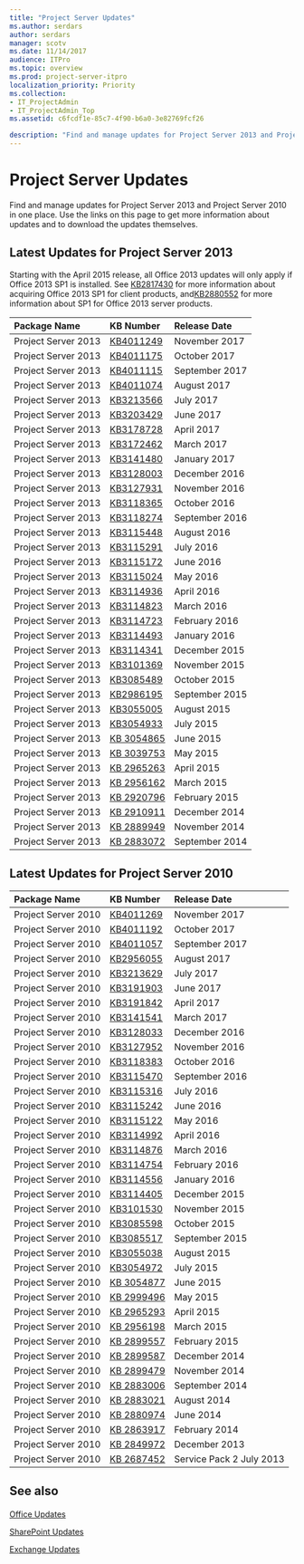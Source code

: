 ```yaml
---
title: "Project Server Updates"
ms.author: serdars
author: serdars
manager: scotv
ms.date: 11/14/2017
audience: ITPro
ms.topic: overview
ms.prod: project-server-itpro
localization_priority: Priority
ms.collection:
- IT_ProjectAdmin
- IT_ProjectAdmin_Top
ms.assetid: c6fcdf1e-85c7-4f90-b6a0-3e82769fcf26

description: "Find and manage updates for Project Server 2013 and Project Server 2010 in one place. Use the links on this page to get more information about updates and to download the updates themselves."
---
```


# Project Server Updates
 
Find and manage updates for Project Server 2013 and Project Server 2010 in one place. Use the links on this page to get more information about updates and to download the updates themselves. 
  
## Latest Updates for Project Server 2013

Starting with the April 2015 release, all Office 2013 updates will only apply if Office 2013 SP1 is installed. See [KB2817430](https://go.microsoft.com/fwlink/p/?linkid=3052&amp;kbid=2817430) for more information about acquiring Office 2013 SP1 for client products, and[KB2880552](https://go.microsoft.com/fwlink/p/?linkid=3052&amp;kbid=2880552) for more information about SP1 for Office 2013 server products.
  
|**Package Name**|**KB Number**|**Release Date**|
|:-----|:-----|:-----|
|Project Server 2013  <br/> |[KB4011249](https://support.microsoft.com/kb/4011249) <br/> |November 2017  <br/> |
|Project Server 2013  <br/> |[KB4011175](https://support.microsoft.com/kb/4011175) <br/> |October 2017  <br/> |
|Project Server 2013  <br/> |[KB4011115](https://support.microsoft.com/kb/4011115) <br/> |September 2017  <br/> |
|Project Server 2013  <br/> |[KB4011074](https://support.microsoft.com/kb/4011074) <br/> |August 2017  <br/> |
|Project Server 2013  <br/> |[KB3213566](https://support.microsoft.com/kb/3213566) <br/> |July 2017  <br/> |
|Project Server 2013  <br/> |[KB3203429](https://support.microsoft.com/kb/3203429) <br/> |June 2017  <br/> |
|Project Server 2013  <br/> |[KB3178728](https://support.microsoft.com/kb/3178728) <br/> |April 2017  <br/> |
|Project Server 2013  <br/> |[KB3172462](https://support.microsoft.com/kb/3172462) <br/> |March 2017  <br/> |
|Project Server 2013  <br/> |[KB3141480](https://support.microsoft.com/kb/3141480) <br/> |January 2017  <br/> |
|Project Server 2013  <br/> |[KB3128003](https://support.microsoft.com/kb/3128003) <br/> |December 2016  <br/> |
|Project Server 2013  <br/> |[KB3127931](https://support.microsoft.com/kb/3127931) <br/> |November 2016  <br/> |
|Project Server 2013  <br/> |[KB3118365](https://support.microsoft.com/kb/3118365) <br/> |October 2016  <br/> |
|Project Server 2013  <br/> |[KB3118274](https://support.microsoft.com/kb/3118274) <br/> |September 2016  <br/> |
|Project Server 2013  <br/> |[KB3115448](https://support.microsoft.com/kb/3115448) <br/> |August 2016  <br/> |
|Project Server 2013  <br/> |[KB3115291](https://support.microsoft.com/kb/3115291) <br/> |July 2016  <br/> |
|Project Server 2013  <br/> |[KB3115172](https://support.microsoft.com/kb/3115172) <br/> |June 2016  <br/> |
|Project Server 2013  <br/> |[KB3115024](https://support.microsoft.com/kb/3115024) <br/> |May 2016  <br/> |
|Project Server 2013  <br/> |[KB3114936](https://support.microsoft.com/kb/3114936) <br/> |April 2016  <br/> |
|Project Server 2013  <br/> |[KB3114823](https://support.microsoft.com/kb/3114823) <br/> |March 2016  <br/> |
|Project Server 2013  <br/> |[KB3114723](https://support.microsoft.com/kb/3114723) <br/> |February 2016  <br/> |
|Project Server 2013  <br/> |[KB3114493](https://support.microsoft.com/kb/3114493) <br/> |January 2016  <br/> |
|Project Server 2013  <br/> |[KB3114341](https://support.microsoft.com/kb/3114341) <br/> |December 2015  <br/> |
|Project Server 2013  <br/> |[KB3101369](https://support.microsoft.com/kb/3101369) <br/> |November 2015  <br/> |
|Project Server 2013  <br/> |[KB3085489](https://support.microsoft.com/kb/3085489) <br/> |October 2015  <br/> |
|Project Server 2013  <br/> |[KB2986195](https://support.microsoft.com/kb/2986195) <br/> |September 2015  <br/> |
|Project Server 2013  <br/> |[KB3055005](https://support.microsoft.com/kb/3055005) <br/> |August 2015  <br/> |
|Project Server 2013  <br/> |[KB3054933](https://support.microsoft.com/kb/3054933) <br/> |July 2015  <br/> |
|Project Server 2013  <br/> |[KB 3054865](https://support.microsoft.com/kb/3054865) <br/> |June 2015  <br/> |
|Project Server 2013  <br/> |[KB 3039753](https://support.microsoft.com/kb/3039753) <br/> |May 2015  <br/> |
|Project Server 2013  <br/> |[KB 2965263](https://support.microsoft.com/kb/2965263) <br/> |April 2015  <br/> |
|Project Server 2013  <br/> |[KB 2956162](https://support.microsoft.com/kb/2956162) <br/> |March 2015  <br/> |
|Project Server 2013  <br/> |[KB 2920796](https://support.microsoft.com/kb/2920796) <br/> |February 2015  <br/> |
|Project Server 2013  <br/> |[KB 2910911](https://support.microsoft.com/kb/2910911) <br/> |December 2014  <br/> |
|Project Server 2013  <br/> |[KB 2889949](https://support.microsoft.com/kb/2889949) <br/> |November 2014  <br/> |
|Project Server 2013  <br/> |[KB 2883072](https://support.microsoft.com/kb/2883072) <br/> |September 2014  <br/> |
   
## Latest Updates for Project Server 2010

|**Package Name**|**KB Number**|**Release Date**|
|:-----|:-----|:-----|
|Project Server 2010  <br/> |[KB4011269](https://support.microsoft.com/kb/4011269) <br/> |November 2017  <br/> |
|Project Server 2010  <br/> |[KB4011192](https://support.microsoft.com/kb/4011192) <br/> |October 2017  <br/> |
|Project Server 2010  <br/> |[KB4011057](https://support.microsoft.com/kb/4011057) <br/> |September 2017  <br/> |
|Project Server 2010  <br/> |[KB2956055](https://support.microsoft.com/kb/2956055) <br/> |August 2017  <br/> |
|Project Server 2010  <br/> |[KB3213629](https://support.microsoft.com/kb/3213629) <br/> |July 2017  <br/> |
|Project Server 2010  <br/> |[KB3191903](https://support.microsoft.com/kb/3191903) <br/> |June 2017  <br/> |
|Project Server 2010  <br/> |[KB3191842](https://support.microsoft.com/kb/3191842) <br/> |April 2017  <br/> |
|Project Server 2010  <br/> |[KB3141541](https://support.microsoft.com/kb/3141541) <br/> |March 2017  <br/> |
|Project Server 2010  <br/> |[KB3128033](https://support.microsoft.com/kb/3128033) <br/> |December 2016  <br/> |
|Project Server 2010  <br/> |[KB3127952](https://support.microsoft.com/kb/3127952) <br/> |November 2016  <br/> |
|Project Server 2010  <br/> |[KB3118383](https://support.microsoft.com/kb/3118383) <br/> |October 2016  <br/> |
|Project Server 2010  <br/> |[KB3115470](https://support.microsoft.com/kb/3115470) <br/> |September 2016  <br/> |
|Project Server 2010  <br/> |[KB3115316](https://support.microsoft.com/kb/3115316) <br/> |July 2016  <br/> |
|Project Server 2010  <br/> |[KB3115242](https://support.microsoft.com/kb/3115242) <br/> |June 2016  <br/> |
|Project Server 2010  <br/> |[KB3115122](https://support.microsoft.com/kb/3115122) <br/> |May 2016  <br/> |
|Project Server 2010  <br/> |[KB3114992](https://support.microsoft.com/kb/3114992) <br/> |April 2016  <br/> |
|Project Server 2010  <br/> |[KB3114876](https://support.microsoft.com/kb/3114876) <br/> |March 2016  <br/> |
|Project Server 2010  <br/> |[KB3114754](https://support.microsoft.com/kb/3114754) <br/> |February 2016  <br/> |
|Project Server 2010  <br/> |[KB3114556](https://support.microsoft.com/kb/3114556) <br/> |January 2016  <br/> |
|Project Server 2010  <br/> |[KB3114405](https://support.microsoft.com/kb/3114405) <br/> |December 2015  <br/> |
|Project Server 2010  <br/> |[KB3101530](https://support.microsoft.com/kb/3101530) <br/> |November 2015  <br/> |
|Project Server 2010  <br/> |[KB3085598](https://support.microsoft.com/kb/3085598) <br/> |October 2015  <br/> |
|Project Server 2010  <br/> |[KB3085517](https://support.microsoft.com/kb/3085517) <br/> |September 2015  <br/> |
|Project Server 2010  <br/> |[KB3055038](https://support.microsoft.com/kb/3055038) <br/> |August 2015  <br/> |
|Project Server 2010  <br/> |[KB3054972](https://support.microsoft.com/kb/3054972) <br/> |July 2015  <br/> |
|Project Server 2010  <br/> |[KB 3054877](https://support.microsoft.com/kb/3054877) <br/> |June 2015  <br/> |
|Project Server 2010  <br/> |[KB 2999496](https://support.microsoft.com/kb/2999496) <br/> |May 2015  <br/> |
|Project Server 2010  <br/> |[KB 2965293](https://support.microsoft.com/kb/2965293) <br/> |April 2015  <br/> |
|Project Server 2010  <br/> |[KB 2956198](https://support.microsoft.com/kb/2956168) <br/> |March 2015  <br/> |
|Project Server 2010  <br/> |[KB 2899557](https://support.microsoft.com/kb/2899557) <br/> |February 2015  <br/> |
|Project Server 2010  <br/> |[KB 2899587](https://support.microsoft.com/kb/2899587) <br/> |December 2014  <br/> |
|Project Server 2010  <br/> |[KB 2899479](https://support.microsoft.com/kb/2899479) <br/> |November 2014  <br/> |
|Project Server 2010  <br/> |[KB 2883006](https://support.microsoft.com/kb/2883006) <br/> |September 2014  <br/> |
|Project Server 2010  <br/> |[KB 2883021](https://support.microsoft.com/kb/2883021) <br/> |August 2014  <br/> |
|Project Server 2010  <br/> |[KB 2880974](https://support.microsoft.com/kb/2880974) <br/> |June 2014  <br/> |
|Project Server 2010  <br/> |[KB 2863917](https://support.microsoft.com/kb/2863917) <br/> |February 2014  <br/> |
|Project Server 2010  <br/> |[KB 2849972](https://support.microsoft.com/kb/2849972) <br/> |December 2013  <br/> |
|Project Server 2010  <br/> |[KB 2687452](https://support.microsoft.com/kb/2687452) <br/> |Service Pack 2           July 2013 <br/> |
   
## See also

#### 

[Office Updates](https://technet.microsoft.com/library/564f1df0-0f10-427e-af8e-2c8fb7fdd382.aspx)
  
[SharePoint Updates](https://technet.microsoft.com/library/3e6a2836-2cf8-4105-b9f2-643c3164a5c3.aspx)
  
[Exchange Updates](https://technet.microsoft.com/library/6a8091d0-4f19-4ae7-9e44-fd1c9f5fbe19.aspx)

